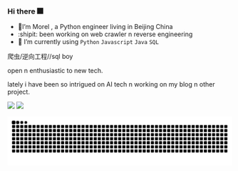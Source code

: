 ### Hi there :fireworks:
- :hamster:I’m Morel , a Python engineer living in Beijing China 
- :shipit: been working on web crawler n reverse engineering 
- :whale: I’m currently using `Python` `Javascript` `Java` `SQL` 

爬虫/逆向工程//sql boy

open n enthusiastic to new tech.

lately i have been so intrigued on AI tech n working on my blog n other project.

![](https://github-readme-stats-git-masterrstaa-rickstaa.vercel.app/api?username=Seriainme&show_icons=true&line_height=21&show_icons=true&theme=aura&hide_border=true)
![](https://github-readme-stats-git-masterrstaa-rickstaa.vercel.app/api/top-langs/?username=Seriainme&show_icons=true&layout=compact&theme=aura&hide_border=true&hide=html,css)

<p align="center">
  <img src="https://github.com/Seriainme/Seriainme/raw/output/github-contribution-grid-snake.svg" alt="snake">
</p>

